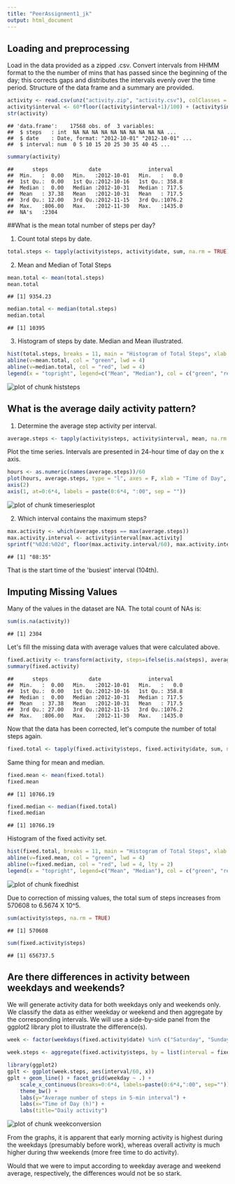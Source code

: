 ```yaml
---
title: "PeerAssignment1_jk"
output: html_document
---
```



## Loading and preprocessing  
  
Load in the data provided as a zipped .csv. Convert intervals from HHMM format to the the number of mins that has passed since the beginning of the day; this corrects gaps and distributes the intervals evenly over the time period. Structure of the data frame and a summary are provided.  

```r
activity <- read.csv(unz("activity.zip", "activity.csv"), colClasses = c("integer", "Date", "integer"))
activity$interval <- 60*floor((activity$interval+1)/100) + (activity$interval %% 100)
str(activity)
```

```
## 'data.frame':	17568 obs. of  3 variables:
##  $ steps   : int  NA NA NA NA NA NA NA NA NA NA ...
##  $ date    : Date, format: "2012-10-01" "2012-10-01" ...
##  $ interval: num  0 5 10 15 20 25 30 35 40 45 ...
```

```r
summary(activity)
```

```
##      steps             date               interval     
##  Min.   :  0.00   Min.   :2012-10-01   Min.   :   0.0  
##  1st Qu.:  0.00   1st Qu.:2012-10-16   1st Qu.: 358.8  
##  Median :  0.00   Median :2012-10-31   Median : 717.5  
##  Mean   : 37.38   Mean   :2012-10-31   Mean   : 717.5  
##  3rd Qu.: 12.00   3rd Qu.:2012-11-15   3rd Qu.:1076.2  
##  Max.   :806.00   Max.   :2012-11-30   Max.   :1435.0  
##  NA's   :2304
```
  

  
##What is the mean total number of steps per day?  
  
1. Count total steps by date.

```r
total.steps <- tapply(activity$steps, activity$date, sum, na.rm = TRUE)
```
2. Mean and Median of Total Steps

```r
mean.total <- mean(total.steps)
mean.total
```

```
## [1] 9354.23
```

```r
median.total <- median(total.steps)
median.total
```

```
## [1] 10395
```
3. Histogram of steps by date. Median and Mean illustrated.

```r
hist(total.steps, breaks = 11, main = "Histogram of Total Steps", xlab = "Steps per Day")
abline(v=mean.total, col = "green", lwd = 4)
abline(v=median.total, col = "red", lwd = 4)
legend(x = "topright", legend=c("Mean", "Median"), col = c("green", "red"), bty = "n", lwd = 4)  
```

![plot of chunk histsteps](figure/histsteps-1.png) 
  
  
  
## What is the average daily activity pattern?
  
1. Determine the average step activity per interval.

```r
average.steps <- tapply(activity$steps, activity$interval, mean, na.rm = TRUE)
```
Plot the time series. Intervals are presented in 24-hour time of day on the x axis.

```r
hours <- as.numeric(names(average.steps))/60
plot(hours, average.steps, type = "l", axes = F, xlab = "Time of Day", ylab = "Average Steps in Interval", main = "Average Daily Activity")
axis(2)
axis(1, at=0:6*4, labels = paste(0:6*4, ":00", sep = ""))
```

![plot of chunk timeseriesplot](figure/timeseriesplot-1.png) 
  
2. Which interval contains the maximum steps?

```r
max.activity <- which(average.steps == max(average.steps))
max.activity.interval <- activity$interval[max.activity]
sprintf("%02d:%02d", floor(max.activity.interval/60), max.activity.interval %% 60)
```

```
## [1] "08:35"
```
That is the start time of the 'busiest' interval (104th).
  
## Imputing Missing Values
  
Many of the values in the dataset are NA. The total count of NAs is:

```r
sum(is.na(activity))
```

```
## [1] 2304
```
Let's fill the missing data with average values that were calculated above.

```r
fixed.activity <- transform(activity, steps=ifelse(is.na(steps), average.steps, steps))
summary(fixed.activity)
```

```
##      steps             date               interval     
##  Min.   :  0.00   Min.   :2012-10-01   Min.   :   0.0  
##  1st Qu.:  0.00   1st Qu.:2012-10-16   1st Qu.: 358.8  
##  Median :  0.00   Median :2012-10-31   Median : 717.5  
##  Mean   : 37.38   Mean   :2012-10-31   Mean   : 717.5  
##  3rd Qu.: 27.00   3rd Qu.:2012-11-15   3rd Qu.:1076.2  
##  Max.   :806.00   Max.   :2012-11-30   Max.   :1435.0
```
Now that the data has been corrected, let's compute the number of total steps again.

```r
fixed.total <- tapply(fixed.activity$steps, fixed.activity$date, sum, na.rm = TRUE)
```
Same thing for mean and median.

```r
fixed.mean <- mean(fixed.total)
fixed.mean
```

```
## [1] 10766.19
```

```r
fixed.median <- median(fixed.total)
fixed.median
```

```
## [1] 10766.19
```
Histogram of the fixed activity set.

```r
hist(fixed.total, breaks = 11, main = "Histogram of Total Steps", xlab = "Steps per Day", sub = "(missing values imput as average)")
abline(v=fixed.mean, col = "green", lwd = 4)
abline(v=fixed.median, col = "red", lwd = 4, lty = 2)
legend(x = "topright", legend=c("Mean", "Median"), col = c("green", "red"), bty = "n", lwd = 4)
```

![plot of chunk fixedhist](figure/fixedhist-1.png) 
  
Due to correction of missing values, the total sum of steps increases from 570608 to 6.5674 X 10^5.

```r
sum(activity$steps, na.rm = TRUE)
```

```
## [1] 570608
```

```r
sum(fixed.activity$steps)
```

```
## [1] 656737.5
```
  

## Are there differences in activity between weekdays and weekends?
  
We will generate activity data for both weekdays only and weekends only. We classify the data as either weekday or weekend and then aggregate by the corresponding intervals. We will use a side-by-side panel from the ggplot2 library plot to illustrate the difference(s).  

```r
week <- factor(weekdays(fixed.activity$date) %in% c("Saturday", "Sunday"), labels = c("Weekday", "Weekend"), ordered = FALSE)

week.steps <- aggregate(fixed.activity$steps, by = list(interval = fixed.activity$interval, weekday = week), mean)

library(ggplot2)
gplt <- ggplot(week.steps, aes(interval/60, x))
gplt + geom_line() + facet_grid(weekday ~ .) +
    scale_x_continuous(breaks=0:6*4, labels=paste(0:6*4,":00", sep="")) +
    theme_bw() +
    labs(y="Average number of steps in 5-min interval") +
    labs(x="Time of Day (h)") +
    labs(title="Daily activity")
```

![plot of chunk weekconversion](figure/weekconversion-1.png) 
  
From the graphs, it is apparent that early morning activity is highest during the weekdays (presumably before work), whereas overall activity is much higher during thw weekends (more free time to do activity).   
  
Would that we were to imput according to weekday average and weekend average, respectively, the differences would not be so stark.  
